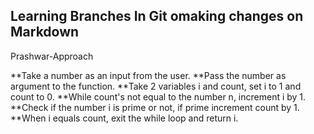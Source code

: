 ## Learning Branches In Git omaking changes on Markdown
Prashwar-Approach

**Take a number as an input from the user.
**Pass the number as argument to the function.
**Take 2 variables i and count, set i to 1 and count to 0.
**While count's not equal to the number n, increment i by 1.
**Check if the number i is prime or not, if prime increment count by 1.
**When i equals count, exit the while loop and return i.
